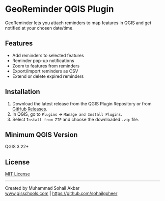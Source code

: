 # GeoReminder QGIS Plugin

GeoReminder lets you attach reminders to map features in QGIS and get notified at your chosen date/time.

## Features
- Add reminders to selected features
- Reminder pop-up notifications
- Zoom to features from reminders
- Export/Import reminders as CSV
- Extend or delete expired reminders

## Installation
1. Download the latest release from the QGIS Plugin Repository or from [GitHub Releases](https://github.com/sohailgoheer/georeminder/releases).
2. In QGIS, go to `Plugins` → `Manage and Install Plugins`.
3. Select `Install from ZIP` and choose the downloaded `.zip` file.

## Minimum QGIS Version
QGIS 3.22+

## License
[MIT License](https://opensource.org/licenses/MIT)

---

Created by Muhammad Sohail Akbar  
www.gisschools.com | https://github.com/sohailgoheer
